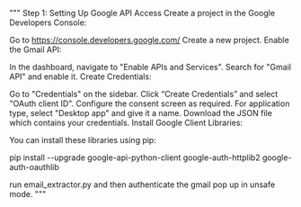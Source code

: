 """
Step 1: Setting Up Google API Access
Create a project in the Google Developers Console:

Go to https://console.developers.google.com/
Create a new project.
Enable the Gmail API:

In the dashboard, navigate to "Enable APIs and Services".
Search for "Gmail API" and enable it.
Create Credentials:

Go to "Credentials" on the sidebar.
Click “Create Credentials” and select "OAuth client ID".
Configure the consent screen as required.
For application type, select "Desktop app" and give it a name.
Download the JSON file which contains your credentials.
Install Google Client Libraries:

You can install these libraries using pip:

pip install --upgrade google-api-python-client google-auth-httplib2 google-auth-oauthlib


run email_extractor.py and then authenticate the gmail pop up in unsafe mode.
"""